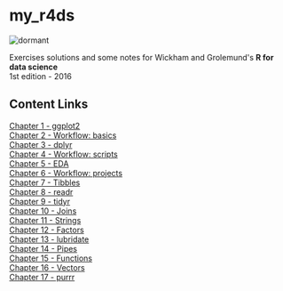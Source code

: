 # my_r4ds  

![dormant](https://img.shields.io/badge/lifecycle-dormant-blue.svg)  

Exercises solutions and some notes for Wickham and Grolemund's **R for data science**  
1st edition - 2016  

## Content Links
[Chapter 1 - ggplot2](https://github.com/daczarne/my_r4ds/blob/master/01_ggplot2.R)  
[Chapter 2 - Workflow: basics](https://github.com/daczarne/my_r4ds/blob/master/02_workflow_basics.R)  
[Chapter 3 - dplyr](https://github.com/daczarne/my_r4ds/blob/master/03_dplyr.R)  
[Chapter 4 - Workflow: scripts](https://github.com/daczarne/my_r4ds/blob/master/04_workflow_scripts.R)  
[Chapter 5 - EDA](https://github.com/daczarne/my_r4ds/blob/master/05_eda.R)  
[Chapter 6 - Workflow: projects]()  
[Chapter 7 - Tibbles](https://github.com/daczarne/my_r4ds/blob/master/07_tibbles.R)  
[Chapter 8 - readr](https://github.com/daczarne/my_r4ds/blob/master/08_readr.R)  
[Chapter 9 - tidyr](https://github.com/daczarne/my_r4ds/blob/master/09_tidyr.R)  
[Chapter 10 - Joins](https://github.com/daczarne/my_r4ds/blob/master/10_joins.R)  
[Chapter 11 - Strings](https://github.com/daczarne/my_r4ds/blob/master/11_strings.R)  
[Chapter 12 - Factors](https://github.com/daczarne/my_r4ds/blob/master/12_factors.Rmd)  
[Chapter 13 - lubridate](https://github.com/daczarne/my_r4ds/blob/master/13_lubridate.R)  
[Chapter 14 - Pipes](https://github.com/daczarne/my_r4ds/blob/master/14_pipes.R)  
[Chapter 15 - Functions](https://github.com/daczarne/my_r4ds/blob/master/15_functions.R)  
[Chapter 16 - Vectors](https://github.com/daczarne/my_r4ds/blob/master/16_vectors.R)  
[Chapter 17 - purrr](https://github.com/daczarne/my_r4ds/blob/master/17_purrr.R)  
